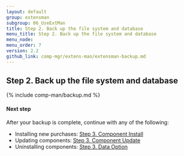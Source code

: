 ```yaml
---
layout: default 
group: extensman
subgroup: 06_UseExtMan
title: Step 2. Back up the file system and database
menu_title: Step 2. Back up the file system and database
menu_node: 
menu_order: 7
version: 2.2
github_link: comp-mgr/extens-man/extensman-backup.md
---
```


## Step 2. Back up the file system and database

{% include comp-man/backup.md %}

#### Next step
After your backup is complete, continue with any of the following: 

*	Installing new purchases: [Step 3. Component Install]({{page.baseurl}}comp-mgr/module-man/extensman-new-purchase.html)
*	Updating components: [Step 3. Component Update]({{page.baseurl}}comp-mgr/module-man/extensman-update.html)
*	Uninstalling components: [Step 3. Data Option]({{page.baseurl}}comp-mgr/module-man/extensman-uninst-data.html)

